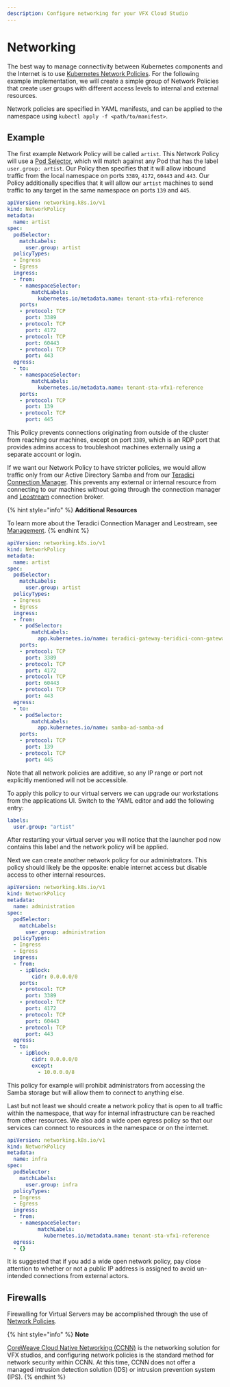 ```yaml
---
description: Configure networking for your VFX Cloud Studio
---
```


# Networking

The best way to manage connectivity between Kubernetes components and the Internet is to use [Kubernetes Network Policies](https://kubernetes.io/docs/concepts/services-networking/network-policies/). For the following example implementation, we will create a simple group of Network Policies that create user groups with different access levels to internal and external resources.

Network policies are specified in YAML manifests, and can be applied to the namespace using `kubectl apply -f <path/to/manifest>`.

## Example

The first example Network Policy will be called `artist`. This Network Policy will use a [Pod Selector](https://kubernetes.io/docs/concepts/overview/working-with-objects/labels/), which will match against any Pod that has the label `user.group: artist`. Our Policy then specifies that it will allow inbound traffic from the local namespace on ports `3389`, `4172`, `60443` and `443`. Our Policy additionally specifies that it will allow our `artist` machines to send traffic to any target in the same namespace on ports `139` and `445`.

```yaml
apiVersion: networking.k8s.io/v1
kind: NetworkPolicy
metadata:
  name: artist
spec:
  podSelector:
    matchLabels:
      user.group: artist
  policyTypes:
  - Ingress
  - Egress
  ingress:
  - from:
    - namespaceSelector:
        matchLabels:
          kubernetes.io/metadata.name: tenant-sta-vfx1-reference
    ports:
    - protocol: TCP
      port: 3389
    - protocol: TCP
      port: 4172
    - protocol: TCP
      port: 60443
    - protocol: TCP
      port: 443
  egress:
  - to:
    - namespaceSelector:
        matchLabels:
          kubernetes.io/metadata.name: tenant-sta-vfx1-reference
    ports:
    - protocol: TCP
      port: 139
    - protocol: TCP
      port: 445
```

This Policy prevents connections originating from outside of the cluster from reaching our machines, except on port `3389`, which is an RDP port that provides admins access to troubleshoot machines externally using a separate account or login.

If we want our Network Policy to have stricter policies, we would allow traffic only from our Active Directory Samba and from our [Teradici Connection Manager](https://www.teradici.com/web-help/pcoip\_connection\_manager\_security\_gateway/19.08/). This prevents any external or internal resource from connecting to our machines without going through the connection manager and [Leostream](https://leostream.com/) connection broker.

{% hint style="info" %}
**Additional Resources**

To learn more about the Teradici Connection Manager and Leostream, see [Management](management.md).
{% endhint %}

```yaml
apiVersion: networking.k8s.io/v1
kind: NetworkPolicy
metadata:
  name: artist
spec:
  podSelector:
    matchLabels:
      user.group: artist
  policyTypes:
  - Ingress
  - Egress
  ingress:
  - from:
    - podSelector:
        matchLabels:
          app.kubernetes.io/name: teradici-gateway-teridici-conn-gateway
    ports:
    - protocol: TCP
      port: 3389
    - protocol: TCP
      port: 4172
    - protocol: TCP
      port: 60443
    - protocol: TCP
      port: 443
  egress:
  - to:
    - podSelector:
        matchLabels:
          app.kubernetes.io/name: samba-ad-samba-ad
    ports:
    - protocol: TCP
      port: 139
    - protocol: TCP
      port: 445
```

Note that all network policies are additive, so any IP range or port not explicitly mentioned will not be accessible.

To apply this policy to our virtual servers we can upgrade our workstations from the applications UI. Switch to the YAML editor and add the following entry:

```yaml
labels:
  user.group: "artist"
```

After restarting your virtual server you will notice that the launcher pod now contains this label and the network policy will be applied.

Next we can create another network policy for our administrators. This policy should likely be the opposite: enable internet access but disable access to other internal resources.

```yaml
apiVersion: networking.k8s.io/v1
kind: NetworkPolicy
metadata:
  name: administration
spec:
  podSelector:
    matchLabels:
      user.group: administration
  policyTypes:
  - Ingress
  - Egress
  ingress:
  - from:
    - ipBlock:
        cidr: 0.0.0.0/0
    ports:
    - protocol: TCP
      port: 3389
    - protocol: TCP
      port: 4172
    - protocol: TCP
      port: 60443
    - protocol: TCP
      port: 443
  egress:
  - to:
    - ipBlock:
        cidr: 0.0.0.0/0
        except:
          - 10.0.0.0/8
```

This policy for example will prohibit administrators from accessing the Samba storage but will allow them to connect to anything else.

Last but not least we should create a network policy that is open to all traffic within the namespace, that way for internal infrastructure can be reached from other resources. We also add a wide open egress policy so that our services can connect to resources in the namespace or on the internet.

```yaml
apiVersion: networking.k8s.io/v1
kind: NetworkPolicy
metadata:
  name: infra
spec:
  podSelector:
    matchLabels:
      user.group: infra
  policyTypes:
  - Ingress
  - Egress
  ingress:
  - from:
    - namespaceSelector:
          matchLabels:
            kubernetes.io/metadata.name: tenant-sta-vfx1-reference
  egress: 
  - {}
```

It is suggested that if you add a wide open network policy, pay close attention to whether or not a public IP address is assigned to avoid un-intended connections from external actors.

## Firewalls

Firewalling for Virtual Servers may be accomplished through the use of [Network Policies](https://docs.coreweave.com/networking/coreweave-cloud-native-networking-ccnn#network-policies-firewalls).

{% hint style="info" %}
**Note**

[CoreWeave Cloud Native Networking (CCNN)](../networking/coreweave-cloud-native-networking-ccnn.md) is the networking solution for VFX studios, and configuring network policies is the standard method for network security within CCNN. At this time, CCNN does not offer a managed intrusion detection solution (IDS) or intrusion prevention system (IPS).
{% endhint %}
